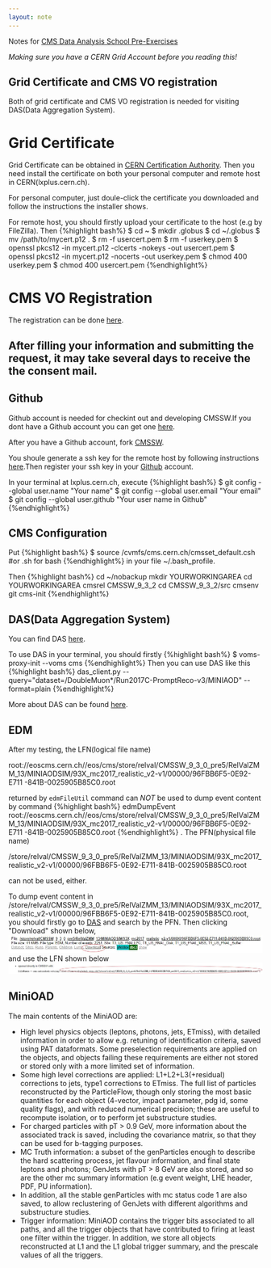 ```yaml
---
layout: note
---
```

Notes for [CMS Data Analysis School Pre-Exercises](https://twiki.cern.ch/twiki/bin/view/CMS/SWGuideCMSDataAnalysisSchoolPreExerciseFirstSet)

*Making sure you have a CERN Grid Account before you reading this!*

## Grid Certificate and CMS VO registration
Both of grid certificate and CMS VO registration is needed for visiting DAS(Data Aggregation System).

# Grid Certificate
Grid Certificate can be obtained in [CERN Certification Authority](https://ca.cern.ch/ca/user/Request.aspx?template=EE2User).
Then you need install the certificate on both your personal computer and remote host in CERN(lxplus.cern.ch).

For personal computer, just doule-click the certificate you downloaded and follow the instructions the installer shows.

For remote host, you should firstly upload your certificate to the host (e.g by FileZilla). Then 
{%highlight bash%}
$ cd ~
$ mkdir .globus
$ cd ~/.globus
$ mv /path/to/mycert.p12 .
$ rm -f usercert.pem
$ rm -f userkey.pem
$ openssl pkcs12 -in mycert.p12 -clcerts -nokeys -out usercert.pem
$ openssl pkcs12 -in mycert.p12 -nocerts -out userkey.pem
$ chmod 400 userkey.pem
$ chmod 400 usercert.pem
{%endhighlight%}

# CMS VO Registration
The registration can be done [here](https://voms2.cern.ch:8443/voms/cms/register).

After filling your information and submitting the request, it may take several days to receive the the consent mail.
--------------------------
## Github
Github account is needed for checkint out and developing CMSSW.If you dont have a Github account you can get one [here](https://github.com/).

After you have a Github account, fork [CMSSW](https://github.com/cms-sw/cmssw).

You shoule generate a ssh key for the remote host by following instructions [here](https://help.github.com/articles/generating-a-new-ssh-key-and-adding-it-to-the-ssh-agent/).Then register your ssh key in your [Github](https://help.github.com/articles/adding-a-new-ssh-key-to-your-github-account/#platform-linux) account.

In your terminal at lxplus.cern.ch, execute
{%highlight bash%}
$ git config --global user.name "Your name" 
$ git config --global user.email "Your email"
$ git config --global user.github "Your user name in Github"
{%endhighlight%}

## CMS Configuration
Put
{%highlight bash%}
$ source /cvmfs/cms.cern.ch/cmsset_default.csh #or .sh for bash
{%endhighlight%}
in your file ~/.bash_profile.

Then
{%highlight bash%}
cd ~/nobackup
mkdir YOURWORKINGAREA
cd YOURWORKINGAREA
cmsrel CMSSW_9_3_2
cd CMSSW_9_3_2/src
cmsenv
git cms-init
{%endhighlight%}

## DAS(Data Aggregation System)
You can find DAS [here](https://cmsweb.cern.ch/das/).

To use DAS in your terminal, you should firstly
{%highlight bash%}
$ voms-proxy-init --voms cms
{%endhighlight%}
Then you can use DAS like this
{%highlight bash%}
das_client.py --query="dataset=/DoubleMuon*/Run2017C-PromptReco-v3/MINIAOD" --format=plain
{%endhighlight%}

More about DAS can be found [here](https://twiki.cern.ch/twiki/bin/view/CMSPublic/WorkBookDataSamples).

## EDM
After my testing, the LFN(logical file name) 

root://eoscms.cern.ch//eos/cms/store/relval/CMSSW_9_3_0_pre5/RelValZMM_13/MINIAODSIM/93X_mc2017_realistic_v2-v1/00000/96FBB6F5-0E92-E711
-841B-0025905B85C0.root

returned by `edmFileUtil` command can *NOT* be used to dump event content by command
{%highlight bash%}
edmDumpEvent root://eoscms.cern.ch//eos/cms/store/relval/CMSSW_9_3_0_pre5/RelValZMM_13/MINIAODSIM/93X_mc2017_realistic_v2-v1/00000/96FBB6F5-0E92-E711
-841B-0025905B85C0.root
{%endhighlight%}
. The PFN(physical file name) 

/store/relval/CMSSW_9_3_0_pre5/RelValZMM_13/MINIAODSIM/93X_mc2017_realistic_v2-v1/00000/96FBB6F5-0E92-E711-841B-0025905B85C0.root

can not be used, either.

To dump event content in /store/relval/CMSSW_9_3_0_pre5/RelValZMM_13/MINIAODSIM/93X_mc2017_realistic_v2-v1/00000/96FBB6F5-0E92-E711-841B-0025905B85C0.root, you should firstly go to [DAS](https://cmsweb.cern.ch/das/) and search by the PFN.
Then clicking "Download" shown below,
![](https://github.com/WestRice/westrice.github.io/blob/master/_posts/f1.jpg?raw=true)
and use the LFN shown below
![](https://github.com/WestRice/westrice.github.io/blob/master/_posts/f2.jpg?raw=true)

## MiniOAD
The main contents of the MiniAOD are:

- High level physics objects (leptons, photons, jets, ETmiss), with detailed information in order to allow e.g. retuning of identification criteria, saved using PAT dataformats. 
Some preselection requirements are applied on the objects, and objects failing these requirements are either not stored or stored only with a more limited set of information. 
- Some high level corrections are applied: L1+L2+L3(+residual) corrections to jets, type1 corrections to ETmiss.
The full list of particles reconstructed by the ParticleFlow, though only storing the most basic quantities for each object (4-vector, impact parameter, pdg id, some quality flags), and with reduced numerical precision; these are useful to recompute isolation, or to perform jet substructure studies. 
- For charged particles with pT > 0.9 GeV, more information about the associated track is saved, including the covariance matrix, so that they can be used for b-tagging purposes.
- MC Truth information: a subset of the genParticles enough to describe the hard scattering process, jet flavour information, and final state leptons and photons; GenJets with pT > 8 GeV are also stored, and so are the other mc summary information (e.g event weight, LHE header, PDF, PU information). 
- In addition, all the stable genParticles with mc status code 1 are also saved, to allow reclustering of GenJets with different algorithms and substructure studies.
- Trigger information: MiniAOD contains the trigger bits associated to all paths, and all the trigger objects that have contributed to firing at least one filter within the trigger. In addition, we store all objects reconstructed at L1 and the L1 global trigger summary, and the prescale values of all the triggers.
